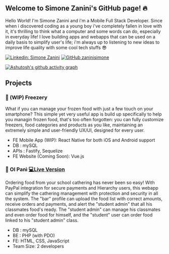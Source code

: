 ## Welcome to Simone Zanini's GitHub page! 🔥

Hello World! I'm Simone Zanini and i'm a Mobile Full Stack Developer. Since when i discovered coding as a young boy i've completely fallen in love with it, it's thrilling
to think what a computer and some words can do, especially in everyday life! I love building apps and webapps that can be used on a daily basis to simplify
user's life; i'm always up to listening to new ideas to improve life quality with some cool tech stuffs 😎

[![Linkedin: Simone Zanini](https://img.shields.io/badge/-zaninisimone-blue?style=flat-square&logo=Linkedin&logoColor=white&link=https://www.linkedin.com/in/zanini-simone)](https://www.linkedin.com/in/zanini-simone)
[![GitHub zaninisimone](https://img.shields.io/github/followers/zaninisimone?label=follow&style=social)](https://github.com/zaninisimone)

[![Ashutosh's github activity graph](https://github-readme-activity-graph.vercel.app/graph?username=zaninisimone&theme=github-compact)](https://github.com/ashutosh00710/github-readme-activity-graph)

## Projects

### 🍴 (WIP) Freezery  <!-- [📄 Repo](<!-- Inserisci qui il link alla repository) -->
What if you can manage your frozen food with just a few touch on your smartphone? This simple yet very useful app is build up specifically to help you
managin frozen food, that's too often forgotten: you can fully customize freezers, food categories and products as you like, maintaining
an extremely simple and user-friendly UX/UI, designed for every user.

- FE Mobile App (WIP): React Native for both iOS and Android support
- DB : mySQL
- APIs : Fastify, Sequelize
- FE Website (Coming Soon): Vue.js

### 🍴 Ol Panì  [💻Live Version](https://serviziobarprova.altervista.org/)
Ordering food from your school cathering has never been so easy! With PayPal integration for secure payments and Hierarchy users, this webapp can simplify the cathering
management with protection and security in all the system. The "bar" profile can upload the food list with correct amounts, receive orders and payments, and alert the "student admin"
that all his classmates food's ready. The "student admin" can manage his classmates and even order food for himself, and the "student" user can order food linked to his "student admin" class.

- DB : mySQL
- BE : PHP (with PDO)
- FE: HTML, CSS, JavaScript
- Team Size: 2 developers
